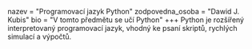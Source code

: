 nazev = "Programovací jazyk Python"
zodpovedna_osoba = "Dawid J. Kubis"
bio = "V tomto předmětu se učí Python"
+++
Python je rozšířený interpretovaný programovací jazyk, vhodný 
ke psaní skriptů, rychlých simulací a výpočtů.
